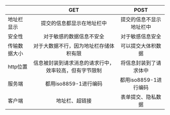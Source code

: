 |              |                          GET                           |           POST           |
| ------------ | :----------------------------------------------------: | :----------------------: |
| 地址栏显示   |               提交的信息都显示在地址栏中               | 提交的信息不显示地址栏中 |
| 安全性       |                对于敏感的数据信息不安全                |     对于敏感信息安全     |
| 传输数据大小 |         对于大数据不行，因为地址栏存储体积有限         |    可以提交大体积数据    |
| http位置     | 信息被封装到请求消息的请求行中，效率较高，但有字节限制 |  将信息封装到了请求体中  |
| 服务端       |                 都用iso8859-1进行编码                  |  都用iso8859-1进行编码   |
| 客户端       |                     地址栏、超链接                     |    表单提交、隐私数据    |